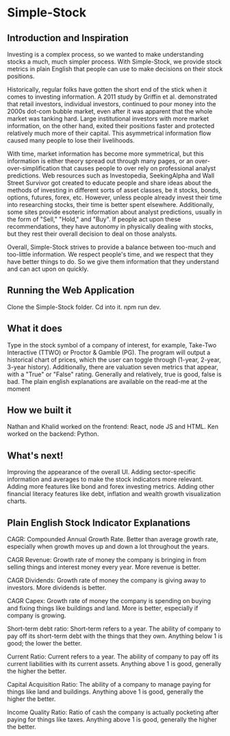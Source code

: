 # Simple-Stock

## Introduction and Inspiration

Investing is a complex process, so we wanted to make understanding stocks a much, much simpler process. With Simple-Stock, we provide stock metrics in plain English that people can use to make decisions on their stock positions.

Historically, regular folks have gotten the short end of the stick when it comes to investing information. A 2011 study by Griffin et al. demonstrated that retail investors, individual investors, continued to pour money into the 2000s dot-com bubble market, even after it was apparent that the whole market was tanking hard. Large institutional investors with more market information, on the other hand, exited their positions faster and protected relatively much more of their capital. This asymmetrical information flow caused many people to lose their livelihoods.

With time, market information has become more symmetrical, but this information is either theory spread out through many pages, or an over-over-simplification that causes people to over rely on professional analyst predictions. Web resources such as Investopedia, SeekingAlpha and Wall Street Survivor got created to educate people and share ideas about the methods of investing in different sorts of asset classes, be it stocks, bonds, options, futures, forex, etc. However, unless people already invest their time into researching stocks, their time is better spent elsewhere. Additionally, some sites provide esoteric information about analyst predictions, usually in the form of "Sell," "Hold," and "Buy". If people act upon these recommendations, they have autonomy in physically dealing with stocks, but they rest their overall decision to deal on those analysts.

Overall, Simple-Stock strives to provide a balance between too-much and too-little information. We respect people's time, and we respect that they have better things to do. So we give them information that they understand and can act upon on quickly.

## Running the Web Application
Clone the Simple-Stock folder. Cd into it. npm run dev.

## What it does
Type in the stock symbol of a company of interest, for example, Take-Two Interactive (TTWO) or Proctor & Gamble (PG). The program will output a historical chart of prices, which the user can toggle through (1-year, 2-year, 3-year history). Additionally, there are valuation seven metrics that appear, with a "True" or "False" rating. Generally and relatively, true is good, false is bad. The plain english explanations are available on the read-me at the moment

## How we built it
Nathan and Khalid worked on the frontend: React, node JS and HTML. 
Ken worked on the backend: Python.

## What's next!
Improving the appearance of the overall UI.
Adding sector-specific information and averages to make the stock indicators more relevant.
Adding more features like bond and forex investing metrics.
Adding other financial literacy features like debt, inflation and wealth growth visualization charts.

## Plain English Stock Indicator Explanations
CAGR: Compounded Annual Growth Rate. Better than average growth rate, especially when growth moves up and down
a lot throughout the years.

CAGR Revenue: Growth rate of money the company is bringing in from selling things
and interest money every year. More revenue is better.

CAGR Dividends: Growth rate of money the company is giving away to investors.
More dividends is better.

CAGR Capex: Growth rate of money the company is spending on buying and
fixing things like buildings and land. More is better, especially if company is
growing.

Short-term debt ratio: Short-term refers to a year. The ability of company to
pay off its short-term debt with the things that they own. Anything below 1 is
good; the lower the better.

Current Ratio: Current refers to a year. The ability of company to pay off its
current liabilities with its current assets. Anything above 1 is good, generally
the higher the better.

Capital Acquisition Ratio: The ability of a company to manage paying for things
like land and buildings. Anything above 1 is good, generally
the higher the better.

Income Quality Ratio: Ratio of cash the company is actually pocketing after
paying for things like taxes. Anything above 1 is good, generally
the higher the better.
